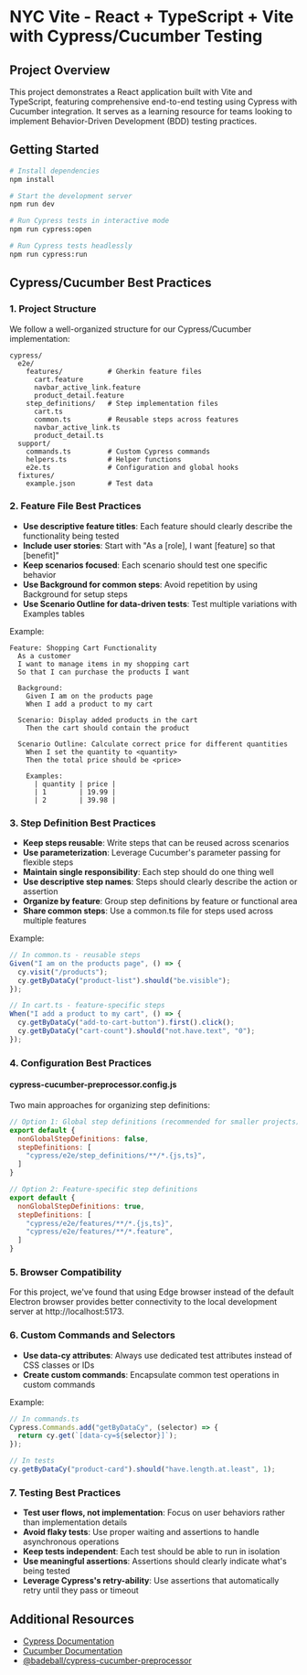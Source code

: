 # NYC Vite - React + TypeScript + Vite with Cypress/Cucumber Testing

## Project Overview

This project demonstrates a React application built with Vite and TypeScript, featuring comprehensive end-to-end testing using Cypress with Cucumber integration. It serves as a learning resource for teams looking to implement Behavior-Driven Development (BDD) testing practices.

## Getting Started

```bash
# Install dependencies
npm install

# Start the development server
npm run dev

# Run Cypress tests in interactive mode
npm run cypress:open

# Run Cypress tests headlessly
npm run cypress:run
```

## Cypress/Cucumber Best Practices

### 1. Project Structure

We follow a well-organized structure for our Cypress/Cucumber implementation:

```
cypress/
  e2e/
    features/           # Gherkin feature files
      cart.feature
      navbar_active_link.feature
      product_detail.feature
    step_definitions/   # Step implementation files
      cart.ts
      common.ts         # Reusable steps across features
      navbar_active_link.ts
      product_detail.ts
  support/
    commands.ts         # Custom Cypress commands
    helpers.ts          # Helper functions
    e2e.ts              # Configuration and global hooks
  fixtures/
    example.json        # Test data
```

### 2. Feature File Best Practices

- **Use descriptive feature titles**: Each feature should clearly describe the functionality being tested
- **Include user stories**: Start with "As a [role], I want [feature] so that [benefit]"
- **Keep scenarios focused**: Each scenario should test one specific behavior
- **Use Background for common steps**: Avoid repetition by using Background for setup steps
- **Use Scenario Outline for data-driven tests**: Test multiple variations with Examples tables

Example:
```gherkin
Feature: Shopping Cart Functionality
  As a customer
  I want to manage items in my shopping cart
  So that I can purchase the products I want

  Background:
    Given I am on the products page
    When I add a product to my cart

  Scenario: Display added products in the cart
    Then the cart should contain the product

  Scenario Outline: Calculate correct price for different quantities
    When I set the quantity to <quantity>
    Then the total price should be <price>

    Examples:
      | quantity | price |
      | 1        | 19.99 |
      | 2        | 39.98 |
```

### 3. Step Definition Best Practices

- **Keep steps reusable**: Write steps that can be reused across scenarios
- **Use parameterization**: Leverage Cucumber's parameter passing for flexible steps
- **Maintain single responsibility**: Each step should do one thing well
- **Use descriptive step names**: Steps should clearly describe the action or assertion
- **Organize by feature**: Group step definitions by feature or functional area
- **Share common steps**: Use a common.ts file for steps used across multiple features

Example:
```typescript
// In common.ts - reusable steps
Given("I am on the products page", () => {
  cy.visit("/products");
  cy.getByDataCy("product-list").should("be.visible");
});

// In cart.ts - feature-specific steps
When("I add a product to my cart", () => {
  cy.getByDataCy("add-to-cart-button").first().click();
  cy.getByDataCy("cart-count").should("not.have.text", "0");
});
```

### 4. Configuration Best Practices

#### cypress-cucumber-preprocessor.config.js

Two main approaches for organizing step definitions:

```javascript
// Option 1: Global step definitions (recommended for smaller projects)
export default {
  nonGlobalStepDefinitions: false,
  stepDefinitions: [
    "cypress/e2e/step_definitions/**/*.{js,ts}",
  ]
}

// Option 2: Feature-specific step definitions
export default {
  nonGlobalStepDefinitions: true,
  stepDefinitions: [
    "cypress/e2e/features/**/*.{js,ts}",
    "cypress/e2e/features/**/*.feature",
  ]
}
```

### 5. Browser Compatibility

For this project, we've found that using Edge browser instead of the default Electron browser provides better connectivity to the local development server at http://localhost:5173.

### 6. Custom Commands and Selectors

- **Use data-cy attributes**: Always use dedicated test attributes instead of CSS classes or IDs
- **Create custom commands**: Encapsulate common test operations in custom commands

Example:
```typescript
// In commands.ts
Cypress.Commands.add("getByDataCy", (selector) => {
  return cy.get(`[data-cy=${selector}]`);
});

// In tests
cy.getByDataCy("product-card").should("have.length.at.least", 1);
```

### 7. Testing Best Practices

- **Test user flows, not implementation**: Focus on user behaviors rather than implementation details
- **Avoid flaky tests**: Use proper waiting and assertions to handle asynchronous operations
- **Keep tests independent**: Each test should be able to run in isolation
- **Use meaningful assertions**: Assertions should clearly indicate what's being tested
- **Leverage Cypress's retry-ability**: Use assertions that automatically retry until they pass or timeout

## Additional Resources

- [Cypress Documentation](https://docs.cypress.io/)
- [Cucumber Documentation](https://cucumber.io/docs/cucumber/)
- [@badeball/cypress-cucumber-preprocessor](https://github.com/badeball/cypress-cucumber-preprocessor)

